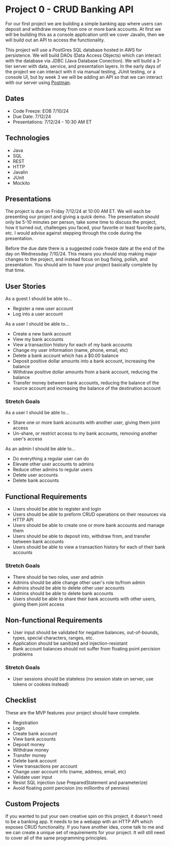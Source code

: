 # Project 0 - CRUD Banking API
For our first project we are building a simple banking app where users can deposit and withdraw money from one or more bank accounts. At first we will be building this as a console application until we cover Javalin, then we will build out an API to access the functionality.  
  
This project will use a PostGres SQL database hosted in AWS for persistence. We will build DAOs (Data Access Objects) which can interact with the database via JDBC (Java Database Conection). We will build a 3-tier server with data, service, and presentation layers. In the early days of the project we can interact with it via manual testing, JUnit testing, or a console UI, but by week 3 we will be adding an API so that we can interact with our server using [Postman](https://www.postman.com/downloads/).

## Dates
 - Code Freeze: EOB 7/10/24
 - Due Date: 7/12/24
 - Presentations: 7/12/24 - 10:30 AM ET

## Technologies
 - Java
 - SQL
 - REST
 - HTTP
 - Javalin
 - JUnit
 - Mockito

## Presentations
The project is due on Friday 7/12/24 at 10:00 AM ET. We will each be presenting our project and giving a quick demo. The presentation should only be 5-10 minutes per person, take some time to discuss the project, how it turned out, challenges you faced, your favorite or least favorite parts, etc. I would advise against stepping through the code during the presentation. 

Before the due date there is a suggested code freeze date at the end of the day on Wednessday 7/10/24. This means you should stop making major changes to the project, and instead focus on bug fixing, polish, and presentation. You should aim to have your project basically complete by that time.

## User Stories
As a guest I should be able to...
 - Register a new user account
 - Log into a user account

As a user I should be able to...
 - Create a new bank account
 - View my bank accounts
 - View a transaction history for each of my bank accounts
 - Change my user information (name, phone, email, etc)
 - Delete a bank account which has a $0.00 balance
 - Deposit positive dollar amounts into a bank account, increasing the balance
 - Withdraw positive dollar amounts from a bank account, reducing the balance
 - Transfer money between bank accounts, reducing the balance of the source account and increasing the balance of the destination account

### Stretch Goals
As a user I should be able to...
 - Share one or more bank accounts with another user, giving them joint access
 - Un-share, or restrict access to my bank accounts, removing another user's access

As an admin I should be able to...
 - Do everything a regular user can do
 - Elevate other user accounts to admins
 - Reduce other admins to regular users
 - Delete user accounts
 - Delete bank accounts


## Functional Requirements
 - Users should be able to register and login
 - Users should be able to preform CRUD operations on their resources via HTTP API
 - Users should be able to create one or more bank accounts and manage them
 - Users should be able to deposit into, withdraw from, and transfer between bank accounts
 - Users should be able to view a transaction history for each of their bank accounts

### Stretch Goals
 - There should be two roles, user and admin
 - Admins should be able change other user's role to/from admin
 - Admins should be able to delete other user accounts
 - Admins should be able to delete bank accounts
 - Users should be able to share their bank accounts with other users, giving them joint access


## Non-functional Requirements
 - User input should be validated for negative balances, out-of-bounds, types, special characters, ranges, etc.
 - Application should be sanitized and injection-resistant
 - Bank account balances should not suffer from floating point percision problems

### Stretch Goals
 - User sessions should be stateless (no session state on server, use tokens or cookies instead)

## Checklist
These are the MVP features your project should have complete. 
 - Registration
 - Login
 - Create bank account
 - View bank accounts
 - Deposit money
 - Withdraw money
 - Transfer money
 - Delete bank account
 - View transactions per account
 - Change user account info (name, address, email, etc)
 - Validate user input
 - Resist SQL injection (use PreparedStatement and parameterize)
 - Avoid floating point percision (no millionths of pennies)

## Custom Projects
If you wanted to put your own creative spin on this project, it doesn't need to be a banking app. It needs to be a webapp with an HTTP API which exposes CRUD functionality. If you have another idea, come talk to me and we can create a unique set of requirements for your project. It will still need to cover all of the same programming principles. 
